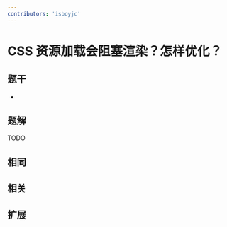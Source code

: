 ```yaml
---
contributors: 'isboyjc'
---
```


# CSS 资源加载会阻塞渲染？怎样优化？

## 题干

- 



## 题解

<!-- ::: details 点我查看题解 -->

  TODO

<!-- ::: -->



## 相同


## 相关


## 扩展

